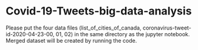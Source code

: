# Covid-19-Tweets-big-data-analysis
Please put the four data files (list_of_cities_of_canada, coronavirus-tweet-id-2020-04-23-00, 01, 02) in the same directory as the jupyter notebook. Merged dataset will be created by running the code.  
